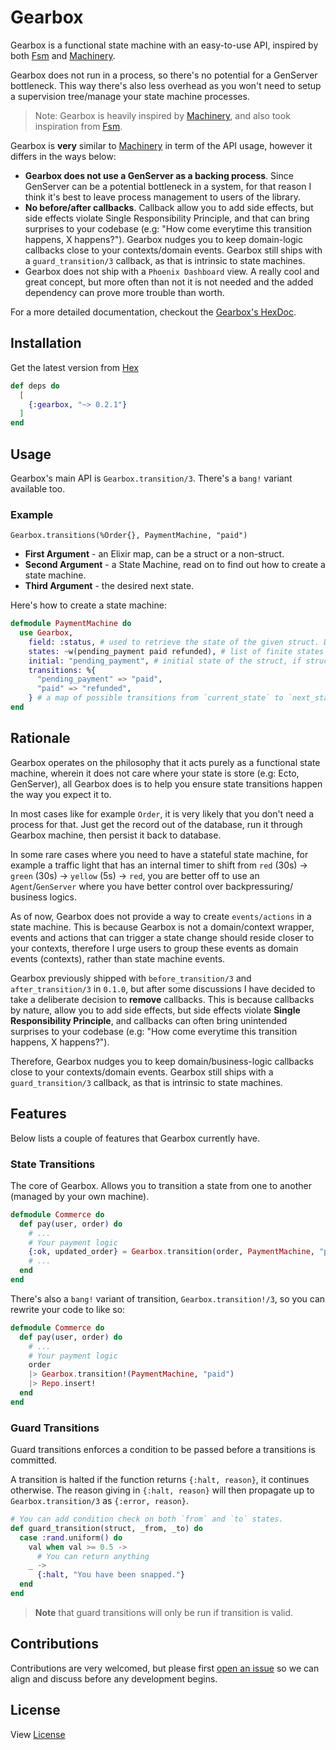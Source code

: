 # Gearbox

Gearbox is a functional state machine with an easy-to-use API, inspired by both
[Fsm](https://github.com/sasa1977/fsm) and [Machinery](https://github.com/joaomdmoura/machinery).

Gearbox does not run in a process, so there's no potential for a GenServer bottleneck.
This way there's also less overhead as you won't need to setup a supervision tree/manage your state machine processes.

> Note: Gearbox is heavily inspired by [Machinery](https://github.com/joaomdmoura/machinery),
> and also took inspiration from [Fsm](https://github.com/sasa1977/fsm).

Gearbox is **very** similar to [Machinery](https://github.com/joaomdmoura/machinery) in term of
the API usage, however it differs in the ways below:

- **Gearbox does not use a GenServer as a backing process**.
  Since GenServer can be a potential bottleneck in a system, for that reason I think it's best
  to leave process management to users of the library.
- **No before/after callbacks**. Callback allow you to add side effects, but side effects violate
  Single Responsibility Principle, and that can bring surprises to your codebase
  (e.g: "How come everytime this transition happens, X happens?"). Gearbox nudges you to keep domain-logic
  callbacks close to your contexts/domain events. Gearbox still ships with a `guard_transition/3` callback,
  as that is intrinsic to state machines.
- Gearbox does not ship with a `Phoenix Dashboard` view.
  A really cool and great concept, but more often than not it is not needed and the added dependency
  can prove more trouble than worth.

For a more detailed documentation, checkout the [Gearbox's HexDoc](https://hexdocs.pm/gearbox).

## Installation

Get the latest version from [Hex](https://hex.pm/packages/gearbox)

```elixir
def deps do
  [
    {:gearbox, "~> 0.2.1"}
  ]
end
```

## Usage

Gearbox's main API is `Gearbox.transition/3`. There's a `bang!` variant available too.

### Example

`Gearbox.transitions(%Order{}, PaymentMachine, "paid")`

- **First Argument** - an Elixir map, can be a struct or a non-struct.
- **Second Argument** - a State Machine, read on to find out how to create a state machine.
- **Third Argument** - the desired next state.

Here's how to create a state machine:

```elixir
defmodule PaymentMachine do
  use Gearbox,
    field: :status, # used to retrieve the state of the given struct. Defaults to `:state`
    states: ~w(pending_payment paid refunded), # list of finite states in the state machine
    initial: "pending_payment", # initial state of the struct, if struct has `nil` state to begin with. Defaults to the first item of `:states`
    transitions: %{
      "pending_payment" => "paid",
      "paid" => "refunded",
    } # a map of possible transitions from `current_state` to `next_state`. `*` wildcard is allowed to indicate any states.
end
```

## Rationale

Gearbox operates on the philosophy that it acts purely as a functional state machine, wherein
it does not care where your state is store (e.g: Ecto, GenServer), all Gearbox does is to help you
ensure state transitions happen the way you expect it to.

In most cases like for example `Order`, it is very likely that you don't need a process for that.
Just get the record out of the database, run it through Gearbox machine, then persist it back to database.

In some rare cases where you need to have a stateful state machine, for example a traffic light
that has an internal timer to shift from `red` (30s) -> `green` (30s) -> `yellow` (5s) -> `red`,
you are better off to use an `Agent`/`GenServer` where you have better control over backpressuring/
business logics.

As of now, Gearbox does not provide a way to create `events/actions` in a state machine.
This is because Gearbox is not a domain/context wrapper, events and actions that can
trigger a state change should reside closer to your contexts, therefore I urge users to
group these events as domain events (contexts), rather than state machine events.

Gearbox previously shipped with `before_transition/3` and `after_transition/3` in `0.1.0`,
but after some discussions I have decided to take a deliberate decision to **remove** callbacks.
This is because callbacks by nature, allow you to add side effects, but side effects violate
**Single Responsibility Principle**, and callbacks can often bring unintended surprises
to your codebase (e.g: "How come everytime this transition happens, X happens?").

Therefore, Gearbox nudges you to keep domain/business-logic callbacks close to your contexts/domain events.
Gearbox still ships with a `guard_transition/3` callback, as that is intrinsic to state machines.

## Features
Below lists a couple of features that Gearbox currently have.

### State Transitions
The core of Gearbox. Allows you to transition a state from one to another (managed by your own machine).

```elixir
defmodule Commerce do
  def pay(user, order) do
    # ...
    # Your payment logic
    {:ok, updated_order} = Gearbox.transition(order, PaymentMachine, "paid")
    # ...
  end
end
```

There's also a `bang!` variant of transition, `Gearbox.transition!/3`, so you can rewrite your code to like so:

```elixir
defmodule Commerce do
  def pay(user, order) do
    # ...
    # Your payment logic
    order
    |> Gearbox.transition!(PaymentMachine, "paid")
    |> Repo.insert!
  end
end
```

### Guard Transitions
Guard transitions enforces a condition to be passed before a transitions is committed.

A transition is halted if the function returns `{:halt, reason}`, it continues otherwise.
The reason giving in `{:halt, reason}` will then propagate up to `Gearbox.transition/3`
as `{:error, reason}`.

```elixir
# You can add condition check on both `from` and `to` states.
def guard_transition(struct, _from, _to) do
  case :rand.uniform() do
    val when val >= 0.5 ->
      # You can return anything
    _ ->
      {:halt, "You have been snapped."}
  end
end
```

> **Note** that guard transitions will only be run if transition is valid.

## Contributions
Contributions are very welcomed, but please first [open an issue](https://github.com/edisonywh/gearbox/issues/new) so we can align and discuss before any development begins.

## License

View [License](https://github.com/edisonywh/gearbox/blob/master/LICENSE)
